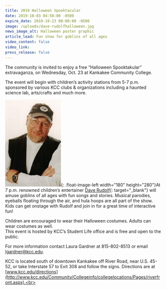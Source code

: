```yaml
---
title: 2019 Halloween Spooktacular
date: 2019-10-03 04:58:00 -0500
expire_date: 2019-10-23 00:00:00 -0500
image: /uploads/dave-rudolfhalloween.jpg
news_image_alt: Halloween poster graphic
article_lead: Fun show for goblins of all ages
video_content: false
video_link:
press_release: false
---
```


The community is invited to enjoy a free “Halloween Spooktakular” extravaganza, on Wednesday, Oct. 23 at Kankakee Community College.

The event will begin with children’s activity stations from 5-7 p.m. sponsored by various KCC clubs & organizations including a haunted science lab, arts/crafts and much more.

![](/uploads/dave-rudolf.png){: .float-image-left width="180" height="280"}At 7 p.m. renowned children’s entertainer [Dave Rudolf](http://www.daverudolf1.com/Dave_Rudolf2/Daves_Halloween_Kid.html){: target="_blank"} will amuse goblins of all ages with fun songs and stories. Musical parodies, eyeballs floating through the air, and hula hoops are all part of the show. Kids can get onstage with Rudolf and join in for a great time of interactive fun\!

Children are encouraged to wear their Halloween costumes. Adults can wear costumes as well.<br>This event is hosted by KCC’s Student Life office and is free and open to the public.

For more information contact Laura Gardner at 815-802-8513 or email [lgardner@kcc.edu](mailto:lgardner@kcc.edu).

KCC is located south of downtown Kankakee off River Road, near U.S. 45-52, or take Interstate 57 to Exit 308 and follow the signs. Directions are at [www.kcc.edu/directions](http://www.kcc.edu/Community/Collegeinfo/collegelocations/Pages/riverfront.aspx).<br>&nbsp;